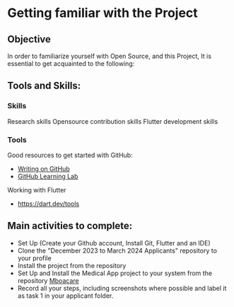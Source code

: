# Getting familiar with the Project

## Objective

In order to familiarize yourself with Open Source, and this Project, It is essential to get acquainted to the following:

## Tools and Skills: 

### Skills
Research skills
Opensource contribution skills
Flutter development skills


### Tools
Good resources to get started with GitHub:
- [Writing on GitHub](https://docs.github.com/en/github/writing-on-github/getting-started-with-writing-and-formatting-on-github/basic-writing-and-formatting-syntax#links)
- [GitHub Learning Lab](https://lab.github.com/)

Working with Flutter
- https://dart.dev/tools

## Main activities to complete: 
- Set Up (Create your Github account, Install Git, Flutter and an IDE)
- Clone the "December 2023 to March 2024 Applicants" repository to your profile
- Install the project from the repository
- Set Up and Install the Medical App project to your system from the repository [Mboacare](https://github.com/AnishaSingh0118/Mboacare)
- Record all your steps, including screenshots where possible and label it as task 1 in your applicant folder.

